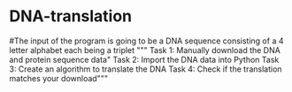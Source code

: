 # DNA-translation
#The input of the program is going to be a DNA sequence consisting of a 4 letter alphabet each being a triplet
""" Task 1: Manually download the DNA and protein 
            sequence data"
    Task 2: Import the DNA data into Python
    Task 3: Create an algorithm to translate the DNA
    Task 4: Check if the translation matches your download"""

